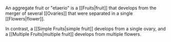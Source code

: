 An aggregate fruit or "etaerio" is a [[Fruits|fruit]] that develops from the merger of several [[Ovaries]] that were separated in a single [[Flowers|flower]].

In contrast, a [[Simple Fruits|simple fruit]] develops from a single ovary, and a [[Multiple Fruits|multiple fruit]] develops from multiple flowers.
